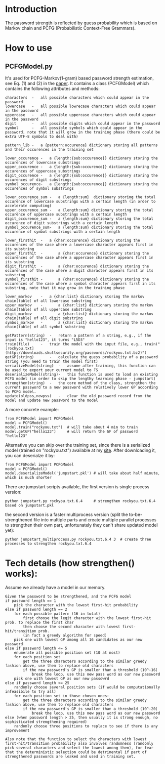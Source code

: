 # Introduction 
The password strength is reflected by guess probability which is based on Markov chain and PCFG (Probabilistic Context-Free Grammars).

# How to use

## PCFGModel.py

It's used for PCFG-Markov(1-gram) based password strength estimation, see Eq. (1) and (2) in the [paper](http://www.cse.psu.edu/~trj1/papers/acsac13.pdf). It contains a class (PCFGModel) which contains the following attributes and methods:

	characters	-	all possible characters which could appear in the password
	lowercase 	- 	all possible lowrecase characters which could appear in the password
	uppercase 	- 	all possible uppercase characters which could appear in the password
	digit		-	all possible digits which could appear in the password
	symbol 		- 	all possible symbols which could appear in the password, note that it will grow in the training phase (there could be extra UTF-8 symbols to deal with)
	
	pattern_lib	- 	a {pattern:occurence} dictionary storing all patterns and their occurences in the training set
	
	lower_occurence	-	a {length:{sub:occurence}} dictionary storing the occurences of lowercase substrings
	upper_occurence	- 	a {length:{sub:occurence}} dictionary storing the occurences of uppercase substrings
	digit_occurence	- 	a {length:{sub:occurence}} dictionary storing the occurences of digit substrings
	symbol_occurence-	a {length:{sub:occurence}} dictionary storing the occurences of symbol substrings

	lower_occurence_sum	-	a {length:sum}	dictionary storing the total occurence of lowercase substrings with a certain length (in order to accelerate computing)
	upper_occurence_sum	-	a {length:sum} dictionary storing the total occurence of uppercase substrings with a certain length
	digit_occurence_sum	-	a {length:sum} dictionary storing the total occurence of digit substrings with a certain length
	symbol_occurence_sum-	a {length:sum} dictionary storing the total occurence of symbol substrings with a certain length 
	
	lower_firsthit	- 	a {char:occurence} dictionary storing the occurences of the case where a lowercase character appears first in its substring
	upper_firsthit  -       a {char:occurence} dictionary storing the occurences of the case where a uppercase character appears first in its substring
	digit_firsthit  -       a {char:occurence} dictionary storing the occurences of the case where a digit character appears first in its substring
	symbol_firsthit -       a {char:occurence} dictionary storing the occurences of the case where a symbol character appears first in its substring, note that it may grow in the training phase
	
	lower_markov 	-	a {char:list} dictionary storing the markov chain(table) of all lowercase substring
	upper_markov    -       a {char:list} dictionary storing the markov chain(table) of all uppercase substring
	digit_markov    -       a {char:list} dictionary storing the markov chain(table) of all digit substring
	symbol_markov   -       a {char:list} dictionary storing the markov chain(table) of all symbol substring
	
	getPattern(string)	- 	return a pattern of a string, e.g., if the input is "hello123", it turns "L5D3"
	train(file)		- 	train the model with the input file, e.g., train("[rockyou.txt](http://downloads.skullsecurity.org/passwords/rockyou.txt.bz2)")
	getGP(string)		-	calculate the guess probability of a password string (you need to train the model first) 	
	serializeModel(string)	- 	assume after training, this function can be used to export your current model to FS
	deserializeModel(string)- 	this function is used to load an existing PCFG model (in order to skip the lengthy learning phase - jumpstart)
	strengthen(string) 	- 	the core method of the class, strengthen the current password to a new password with relatively lower GP according to PCFG model.
	update(oldpss,newpss)	- 	clear the old password record from the model and update new password to the model

A more concrete example:

	from PCFGModel import PCFGModel
	model = PCFGModel()
	model.train("rockyou.txt")	# will take about 4 min to train
	model.getGP("hello123")		# will return the GP of password "hello123"
	
Alternative you can skip over the training set, since there is a serialized model (trained on "rockyou.txt") available at my [site](http://www.cse.psu.edu/~yxs182/jumpstart.pkl). After downloading it, you can deserialze it by:
	
	from PCFGModel import PCFGModel
	model = PCFGModel()
	model.deserializeModel('jumpstart.pkl')	# will take about half minute, which is much shorter
	
There are jumpstart scripts available, the first version is single process version:
	
	python jumpstart.py rockyou.txt.6.4 	# strengthen rockyou.txt.6.4 based on jumpstart.pkl
	
the second version is a faster multiprocess version (split the to-be-strengthened file into multiple parts and create multiple parallel processes to strengthen their own part, unfortunately they can't share updated model yet):

	python jumpstart_multiprocess.py rockyou.txt.6.4 3	# create three processes to strengthen rockyou.txt.6.4
	
# Tech details (how strengthen() works):

Assume we already have a model in our memory.

	Given the password to be strengthened, and the PCFG model
	if password length == 1
		pick the character with the lowest first-hit probability
	else if password length == 2
		for each possible pattern (16 in total)
			first choose the legit character with the lowest first-hit prob. to replace the first char
			then choose the second character with lowest first-hit/transition prob. 
			(in fact a greedy algorithm for speed)
		pick one with lowest GP among all 16 candidates as our new password
	else if password length <= 5
		enumerate all possible position set (10 at most)
		for each position set 
			get the three characters according to the similar greedy fashion above, use them to replace old characters
			if the new password's GP is smaller than a threshold (10^-16)
				break the loop, use this new pass word as our new password
		pick one with lowest GP as our new passowrd
	else if password length <= 25
		randomly choose several position sets (if would be computationally infeasibile to try all)
		for each position set in those chosen ones:
			get the three characters according to the similar greedy fashion above, use them to replace old characters
			if the new password's GP is smaller than a threshold (10^-20)
				break the loop, use this new pass word as our new password
	else (when password length > 25, then usually it is strong enough, no sophisticated strengthening required)
		randomly choose three positions to replace to see if there is any improvement
	
	Also note that the function to select the characters with lowest first-hit/transition probability also involves randomness (randomly pick several characters and select the lowest among them), for fear that the deterministic selection could be detrimental if part of strengthened passwords are leaked and used in training set.
